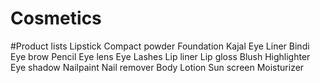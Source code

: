 # Cosmetics
#Product lists
Lipstick
Compact powder
Foundation
Kajal
Eye Liner
Bindi
Eye brow Pencil
Eye lens
Eye Lashes
Lip liner
Lip gloss
Blush
Highlighter
Eye shadow
Nailpaint
Nail remover
Body Lotion
Sun screen
Moisturizer